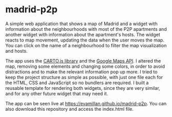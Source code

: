 # madrid-p2p
A simple web application that shows a map of Madrid and a widget with information about the neighbourhoods with most of the P2P apartments and another widget with information about the apartment's hosts.
The widget reacts to map movement, updating the data when the user moves the map. 
You can click on the name of a neighbourhood to filter the map visualization and hosts. 


The app uses the [CARTO.js library](https://carto.com/developers/carto-js/) and the [Google Maps API](https://developers.google.com/maps/documentation/javascript/tutorial).
I altered the map, removing some elements and changing some colors, in order to avoid distractions and to make the relevant information pop up more.
I tried to keep the project structure as simple as possible, with just one file each for the HTML, CSS and JavaScript so no bundlers are required.
I built a reusable template for rendering both widgets, since they are very similar, and for any other future widget that may need it.

The app can be seen live at https://evamillan.github.io/madrid-p2p. You can also download this repository and access the index.html file.
